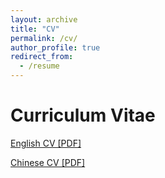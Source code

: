 ```yaml
---
layout: archive
title: "CV"
permalink: /cv/
author_profile: true
redirect_from:
  - /resume
---
```



Curriculum Vitae
======
[English CV [PDF]]()

[Chinese CV [PDF]](https://zhangyingerjelly.github.io/files/cv/cv_zhangyinger_chinese.pdf)


